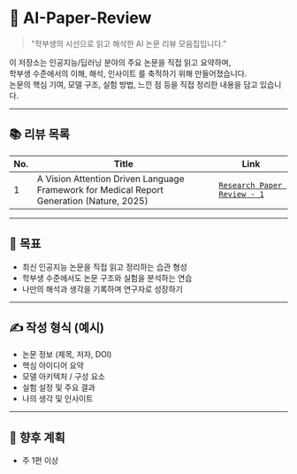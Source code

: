 # 🧠 AI-Paper-Review

> "학부생의 시선으로 읽고 해석한 AI 논문 리뷰 모음집입니다."

이 저장소는 인공지능/딥러닝 분야의 주요 논문을 직접 읽고 요약하며,  
학부생 수준에서의 이해, 해석, 인사이트 를 축적하기 위해 만들어졌습니다.  
논문의 핵심 기여, 모델 구조, 실험 방법, 느낀 점 등을 직접 정리한 내용을 담고 있습니다.

---

## 📚 리뷰 목록

| No. | Title | Link |
|-----|-------|------|
| 1 | A Vision Attention Driven Language Framework for Medical Report Generation (Nature, 2025) | [`Research Paper Review - 1`](./Research%20Paper%20Review%20-%201.md) |

---

## 🎯 목표

- 최신 인공지능 논문을 직접 읽고 정리하는 습관 형성
- 학부생 수준에서도 논문 구조와 실험을 분석하는 연습
- 나만의 해석과 생각을 기록하며 연구자로 성장하기

---

## ✍️ 작성 형식 (예시)

- 논문 정보 (제목, 저자, DOI)
- 핵심 아이디어 요약
- 모델 아키텍처 / 구성 요소
- 실험 설정 및 주요 결과
- 나의 생각 및 인사이트

---

## 📌 향후 계획

- 주 1편 이상

